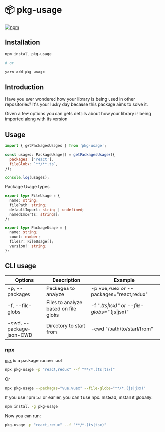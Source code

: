 # 📦 pkg-usage

[![npm](https://img.shields.io/npm/v/pkg-usage.svg)](https://www.npmjs.com/package/pkg-usage)

## Installation

```sh
npm install pkg-usage

# or

yarn add pkg-usage
```

## Introduction

Have you ever wondered how your library is being used in other repositories? It's your lucky day because this package aims to solve it.

Given a few options you can gets details about how your library is being imported along with its version

## Usage

```js
import { getPackagesUsages } from 'pkg-usage';

const usages: PackageUsage[] = getPackagesUsages({
  packages: ['react'],
  fileGlobs: `**/**.ts`,
});

console.log(usages);
```

Package Usage types

```ts
export type FileUsage = {
  name: string;
  filePath: string;
  defaultImport: string | undefined;
  namedImports: string[];
};

export type PackageUsage = {
  name: string;
  count: number;
  files?: FileUsage[];
  version?: string;
};
```

## CLI usage

| Options                  | Description                          | Example                                        |
| ------------------------ | ------------------------------------ | ---------------------------------------------- |
| -p, --packages           | Packages to analyze                  | -p vue,vuex or --packages="react,redux"        |
| -f, --file-globs         | Files to analyze based on file globs | -f "_.(ts\|tsx)" or --file-globs="_.(js\|jsx)" |
| -cwd, --package-json-CWD | Directory to start from              | -cwd "/path/to/start/from"                     |

### npx

[`npx`](https://medium.com/@maybekatz/introducing-npx-an-npm-package-runner-55f7d4bd282b) is a package runner tool

```bash
npx pkg-usage -p "react,redux" --f "**/*.(ts|tsx)"
```

Or

```bash
npx pkg-usage --packages="vue,vuex" --file-globs="**/*.(js|jsx)"
```

If you use npm 5.1 or earlier, you can't use npx. Instead, install it globally:

```bash
npm install -g pkg-usage
```

Now you can run:

```bash
pkg-usage -p "react,redux" --f "**/*.(ts|tsx)"
```
